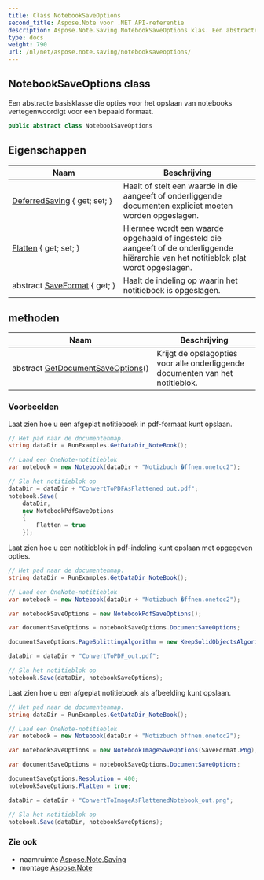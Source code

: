 ```yaml
---
title: Class NotebookSaveOptions
second_title: Aspose.Note voor .NET API-referentie
description: Aspose.Note.Saving.NotebookSaveOptions klas. Een abstracte basisklasse die opties voor het opslaan van notebooks vertegenwoordigt voor een bepaald formaat.
type: docs
weight: 790
url: /nl/net/aspose.note.saving/notebooksaveoptions/
---
```

## NotebookSaveOptions class

Een abstracte basisklasse die opties voor het opslaan van notebooks vertegenwoordigt voor een bepaald formaat.

```csharp
public abstract class NotebookSaveOptions
```

## Eigenschappen

| Naam | Beschrijving |
| --- | --- |
| [DeferredSaving](../../aspose.note.saving/notebooksaveoptions/deferredsaving/) { get; set; } | Haalt of stelt een waarde in die aangeeft of onderliggende documenten expliciet moeten worden opgeslagen. |
| [Flatten](../../aspose.note.saving/notebooksaveoptions/flatten/) { get; set; } | Hiermee wordt een waarde opgehaald of ingesteld die aangeeft of de onderliggende hiërarchie van het notitieblok plat wordt opgeslagen. |
| abstract [SaveFormat](../../aspose.note.saving/notebooksaveoptions/saveformat/) { get; } | Haalt de indeling op waarin het notitieboek is opgeslagen. |

## methoden

| Naam | Beschrijving |
| --- | --- |
| abstract [GetDocumentSaveOptions](../../aspose.note.saving/notebooksaveoptions/getdocumentsaveoptions/)() | Krijgt de opslagopties voor alle onderliggende documenten van het notitieblok. |

### Voorbeelden

Laat zien hoe u een afgeplat notitieboek in pdf-formaat kunt opslaan.

```csharp
// Het pad naar de documentenmap.
string dataDir = RunExamples.GetDataDir_NoteBook();

// Laad een OneNote-notitieblok
var notebook = new Notebook(dataDir + "Notizbuch �ffnen.onetoc2");

// Sla het notitieblok op
dataDir = dataDir + "ConvertToPDFAsFlattened_out.pdf";
notebook.Save(
    dataDir,
    new NotebookPdfSaveOptions
    {
        Flatten = true
    });
```

Laat zien hoe u een notitieblok in pdf-indeling kunt opslaan met opgegeven opties.

```csharp
// Het pad naar de documentenmap.
string dataDir = RunExamples.GetDataDir_NoteBook();

// Laad een OneNote-notitieblok
var notebook = new Notebook(dataDir + "Notizbuch �ffnen.onetoc2");

var notebookSaveOptions = new NotebookPdfSaveOptions();

var documentSaveOptions = notebookSaveOptions.DocumentSaveOptions;

documentSaveOptions.PageSplittingAlgorithm = new KeepSolidObjectsAlgorithm();

dataDir = dataDir + "ConvertToPDF_out.pdf";

// Sla het notitieblok op
notebook.Save(dataDir, notebookSaveOptions);
```

Laat zien hoe u een afgeplat notitieboek als afbeelding kunt opslaan.

```csharp
// Het pad naar de documentenmap.
string dataDir = RunExamples.GetDataDir_NoteBook();

// Laad een OneNote-notitieblok
var notebook = new Notebook(dataDir + "Notizbuch öffnen.onetoc2");

var notebookSaveOptions = new NotebookImageSaveOptions(SaveFormat.Png);

var documentSaveOptions = notebookSaveOptions.DocumentSaveOptions;

documentSaveOptions.Resolution = 400;
notebookSaveOptions.Flatten = true;

dataDir = dataDir + "ConvertToImageAsFlattenedNotebook_out.png";

// Sla het notitieblok op
notebook.Save(dataDir, notebookSaveOptions);
```

### Zie ook

* naamruimte [Aspose.Note.Saving](../../aspose.note.saving/)
* montage [Aspose.Note](../../)


